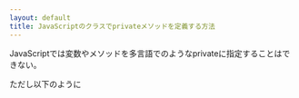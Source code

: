 ```yaml
---
layout: default
title: JavaScriptのクラスでprivateメソッドを定義する方法
---
```


JavaScriptでは変数やメソッドを多言語でのようなprivateに指定することはできない。

ただし以下のように
